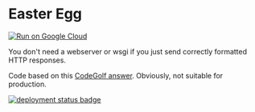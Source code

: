 # Easter Egg

[![Run on Google Cloud](https://deploy.cloud.run/button.svg)](https://deploy.cloud.run)

You don't need a webserver or wsgi if you just send correctly formatted HTTP responses. 

Code based on this [CodeGolf answer](https://codegolf.stackexchange.com/a/41655/25286). Obviously, not suitable for production.

[![deployment status badge](https://admin-ebpumwrniq-uc.a.run.app/status/easteregg-python.svg)](https://easteregg-python-ebpumwrniq-uc.a.run.app/)
